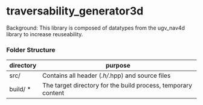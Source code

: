 traversability_generator3d
=============

Background: This library is composed of datatypes from the ugv_nav4d library to increase reuseability.


### Folder Structure

| directory         |       purpose                                                        |
| ----------------- | ------------------------------------------------------               |
| src/              | Contains all header (*.h/*.hpp) and source files                     |
| build/ *          | The target directory for the build process, temporary content        |
